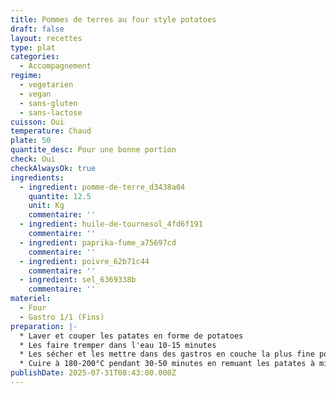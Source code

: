 ```yaml
---
title: Pommes de terres au four style potatoes
draft: false
layout: recettes
type: plat
categories:
  - Accompagnement
regime:
  - vegetarien
  - vegan
  - sans-gluten
  - sans-lactose
cuisson: Oui
temperature: Chaud
plate: 50
quantite_desc: Pour une bonne portion
check: Oui
checkAlwaysOk: true
ingredients:
  - ingredient: pomme-de-terre_d3438a04
    quantite: 12.5
    unit: Kg
    commentaire: ''
  - ingredient: huile-de-tournesol_4fd6f191
    commentaire: ''
  - ingredient: paprika-fume_a75697cd
    commentaire: ''
  - ingredient: poivre_62b71c44
    commentaire: ''
  - ingredient: sel_6369338b
    commentaire: ''
materiel:
  - Four
  - Gastro 1/1 (Fins)
preparation: |-
  * Laver et couper les patates en forme de potatoes
  * Les faire tremper dans l'eau 10-15 minutes
  * Les sécher et les mettre dans des gastros en couche la plus fine possible, brasser avec l'huile et l'assaisonnement
  * Cuire à 180-200°C pendant 30-50 minutes en remuant les patates à mi cuisson
publishDate: 2025-07-31T08:43:00.000Z
---
```


